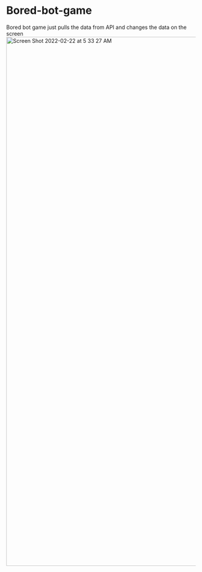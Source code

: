 # Bored-bot-game
Bored bot game just pulls the data from API and changes the data on the screen
<img width="1403" alt="Screen Shot 2022-02-22 at 5 33 27 AM" src="https://user-images.githubusercontent.com/65924250/155023088-1ececedd-983f-4a2a-a352-c8bff6cff844.png">
